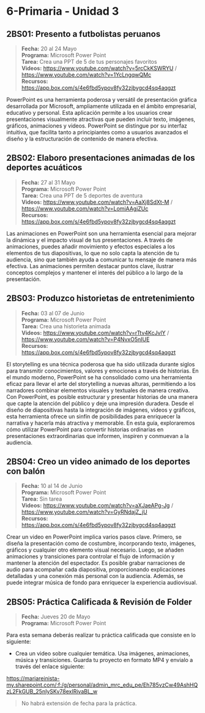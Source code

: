 # 6-Primaria - Unidad 3

## 2BS01: Presento a futbolistas peruanos

> <i class="bi bi-calendar"></i> **Fecha:** 20 al 24 Mayo<br><i class="bi bi-laptop"></i> **Programa:** Microsoft Power Point <br><i class="bi bi-clipboard-check"></i> **Tarea:** Crea una PPT de 5 de tus personajes favoritos <br><i class="bi bi-youtube txt-red"></i> **Videos:** https://www.youtube.com/watch?v=5rcCkKSWRYU / https://www.youtube.com/watch?v=1YcLngqwQMc<br><i class="bi bi-files"></i> **Recursos:** https://app.box.com/s/4e6fbd5ypov8fy32zjbygcd4sq4aqgzt

PowerPoint es una herramienta poderosa y versátil de presentación gráfica desarrollada por Microsoft, ampliamente utilizada en el ámbito empresarial, educativo y personal. Esta aplicación permite a los usuarios crear presentaciones visualmente atractivas que pueden incluir texto, imágenes, gráficos, animaciones y videos. PowerPoint se distingue por su interfaz intuitiva, que facilita tanto a principiantes como a usuarios avanzados el diseño y la estructuración de contenido de manera efectiva.

## 2BS02: Elaboro presentaciones animadas de los deportes acuáticos

> <i class="bi bi-calendar"></i> **Fecha:** 27 al 31 Mayo<br><i class="bi bi-laptop"></i> **Programa:** Microsoft Power Point <br><i class="bi bi-clipboard-check"></i> **Tarea:** Crea una PPT de 5 deportes de aventura <br><i class="bi bi-youtube txt-red"></i> **Videos:** https://www.youtube.com/watch?v=AaXj8SdXt-M / https://www.youtube.com/watch?v=LomiAAgjZUc<br><i class="bi bi-files"></i> **Recursos:** https://app.box.com/s/4e6fbd5ypov8fy32zjbygcd4sq4aqgzt

Las animaciones en PowerPoint son una herramienta esencial para mejorar la dinámica y el impacto visual de tus presentaciones. A través de animaciones, puedes añadir movimiento y efectos especiales a los elementos de tus diapositivas, lo que no solo capta la atención de tu audiencia, sino que también ayuda a comunicar tu mensaje de manera más efectiva. Las animaciones permiten destacar puntos clave, ilustrar conceptos complejos y mantener el interés del público a lo largo de la presentación.

## 2BS03: Produzco historietas de entretenimiento

> <i class="bi bi-calendar"></i> **Fecha:** 03 al 07 de Junio<br><i class="bi bi-laptop"></i> **Programa:** Microsoft Power Point <br><i class="bi bi-clipboard-check"></i> **Tarea:** Crea una historieta animada<br><i class="bi bi-youtube txt-red"></i> **Videos:** https://www.youtube.com/watch?v=rTtv4KcJvlY / https://www.youtube.com/watch?v=P4NvxO5nIUE<br><i class="bi bi-files"></i> **Recursos:** https://app.box.com/s/4e6fbd5ypov8fy32zjbygcd4sq4aqgzt

El storytelling es una técnica poderosa que ha sido utilizada durante siglos para transmitir conocimientos, valores y emociones a través de historias. En el mundo moderno, PowerPoint se ha consolidado como una herramienta eficaz para llevar el arte del storytelling a nuevas alturas, permitiendo a los narradores combinar elementos visuales y textuales de manera creativa. Con PowerPoint, es posible estructurar y presentar historias de una manera que capte la atención del público y deje una impresión duradera. Desde el diseño de diapositivas hasta la integración de imágenes, videos y gráficos, esta herramienta ofrece un sinfín de posibilidades para enriquecer la narrativa y hacerla más atractiva y memorable. En esta guía, exploraremos cómo utilizar PowerPoint para convertir historias ordinarias en presentaciones extraordinarias que informen, inspiren y conmuevan a la audiencia.

<div class="currentTheme">

## 2BS04: Creo un video animado de los deportes con balón

> <i class="bi bi-calendar"></i> **Fecha:** 10 al 14 de Junio<br><i class="bi bi-laptop"></i> **Programa:** Microsoft Power Point <br><i class="bi bi-clipboard-check"></i> **Tarea:** Sin tarea<br><i class="bi bi-youtube txt-red"></i> **Videos:** https://www.youtube.com/watch?v=aXJaeAPg-Jg / https://www.youtube.com/watch?v=GyRNdajZ_jU<br><i class="bi bi-files"></i> **Recursos:** https://app.box.com/s/4e6fbd5ypov8fy32zjbygcd4sq4aqgzt

Crear un video en PowerPoint implica varios pasos clave. Primero, se diseña la presentación como de costumbre, incorporando texto, imágenes, gráficos y cualquier otro elemento visual necesario. Luego, se añaden animaciones y transiciones para controlar el flujo de información y mantener la atención del espectador. Es posible grabar narraciones de audio para acompañar cada diapositiva, proporcionando explicaciones detalladas y una conexión más personal con la audiencia. Además, se puede integrar música de fondo para enriquecer la experiencia audiovisual.

</div>

## 2BS05: Práctica Calificada & Revisión de Folder

> <i class="bi bi-calendar"></i> **Fecha:** Jueves 20 de Mayo<br><i class="bi bi-laptop"></i> **Programa:** Microsoft Power Point

Para esta semana deberás realizar tu práctica calificada que consiste en lo siguiente:

- Crea un video sobre cualquier temática. Usa imágenes, animaciones, música y transiciones. Guarda tu proyecto en formato MP4 y envialo a través del enlace siguiente:

https://mariareinista-my.sharepoint.com/:f:/g/personal/admin_mrc_edu_pe/Eh785vzCw49AshHQzL2FkGUB_25nIySKv78exIRivaBL_w

> No habrá extensión de fecha para la práctica.


